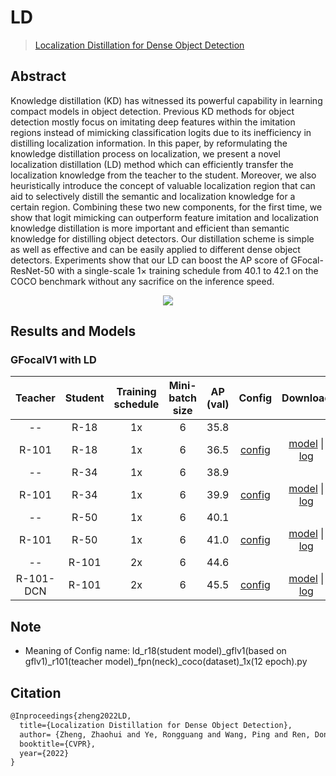 # LD

> [Localization Distillation for Dense Object Detection](https://arxiv.org/abs/2102.12252)

<!-- [ALGORITHM] -->

## Abstract

Knowledge distillation (KD) has witnessed its powerful capability in learning compact models in object detection. Previous KD methods for object detection mostly focus on imitating deep features within the imitation regions instead of mimicking classification logits due to its inefficiency in distilling localization information. In this paper, by reformulating the knowledge distillation process on localization, we present a novel localization distillation (LD) method which can efficiently transfer the localization knowledge from the teacher to the student. Moreover, we also heuristically introduce the concept of valuable localization region that can aid to selectively distill the semantic and localization knowledge for a certain region. Combining these two new components, for the first time, we show that logit mimicking can outperform feature imitation and localization knowledge distillation is more important and efficient than semantic knowledge for distilling object detectors. Our distillation scheme is simple as well as effective and can be easily applied to different dense object detectors. Experiments show that our LD can boost the AP score of GFocal-ResNet-50 with a single-scale 1× training schedule from 40.1 to 42.1 on the COCO benchmark without any sacrifice on the inference speed.

<div align=center>
<img src="https://user-images.githubusercontent.com/40661020/143966265-48a03668-8585-4525-8a86-afa2209d1602.png"/>
</div>

## Results and Models

### GFocalV1 with LD

|  Teacher  | Student | Training schedule | Mini-batch size | AP (val) |                                                      Config                                                      |                                                                                                                                                        Download                                                                                                                                                        |
| :-------: | :-----: | :---------------: | :-------------: | :------: | :--------------------------------------------------------------------------------------------------------------: | :--------------------------------------------------------------------------------------------------------------------------------------------------------------------------------------------------------------------------------------------------------------------------------------------------------------------: |
|    --     |  R-18   |        1x         |        6        |   35.8   |                                                                                                                  |                                                                                                                                                                                                                                                                                                                        |
|   R-101   |  R-18   |        1x         |        6        |   36.5   |   [config](https://github.com/open-mmlab/mmdetection/blob/master/configs/ld/ld_r18-gflv1-r101_fpn_1x_coco.py)    |         [model](https://download.openmmlab.com/mmdetection/v2.0/ld/ld_r18_gflv1_r101_fpn_coco_1x/ld_r18_gflv1_r101_fpn_coco_1x_20220702_062206-330e6332.pth) \| [log](https://download.openmmlab.com/mmdetection/v2.0/ld/ld_r18_gflv1_r101_fpn_coco_1x/ld_r18_gflv1_r101_fpn_coco_1x_20220702_062206.log.json)         |
|    --     |  R-34   |        1x         |        6        |   38.9   |                                                                                                                  |                                                                                                                                                                                                                                                                                                                        |
|   R-101   |  R-34   |        1x         |        6        |   39.9   |   [config](https://github.com/open-mmlab/mmdetection/blob/master/configs/ld/ld_r34-gflv1-r101_fpn_1x_coco.py)    |         [model](https://download.openmmlab.com/mmdetection/v2.0/ld/ld_r34_gflv1_r101_fpn_coco_1x/ld_r34_gflv1_r101_fpn_coco_1x_20220630_134007-9bc69413.pth) \| [log](https://download.openmmlab.com/mmdetection/v2.0/ld/ld_r34_gflv1_r101_fpn_coco_1x/ld_r34_gflv1_r101_fpn_coco_1x_20220630_134007.log.json)         |
|    --     |  R-50   |        1x         |        6        |   40.1   |                                                                                                                  |                                                                                                                                                                                                                                                                                                                        |
|   R-101   |  R-50   |        1x         |        6        |   41.0   |   [config](https://github.com/open-mmlab/mmdetection/blob/master/configs/ld/ld_r50-gflv1-r101_fpn_1x_coco.py)    |         [model](https://download.openmmlab.com/mmdetection/v2.0/ld/ld_r50_gflv1_r101_fpn_coco_1x/ld_r50_gflv1_r101_fpn_coco_1x_20220629_145355-8dc5bad8.pth) \| [log](https://download.openmmlab.com/mmdetection/v2.0/ld/ld_r50_gflv1_r101_fpn_coco_1x/ld_r50_gflv1_r101_fpn_coco_1x_20220629_145355.log.json)         |
|    --     |  R-101  |        2x         |        6        |   44.6   |                                                                                                                  |                                                                                                                                                                                                                                                                                                                        |
| R-101-DCN |  R-101  |        2x         |        6        |   45.5   | [config](https://github.com/open-mmlab/mmdetection/blob/master/configs/ld/ld_r101-gflv1-r101-dcn_fpn_2x_coco.py) | [model](https://download.openmmlab.com/mmdetection/v2.0/ld/ld_r101_gflv1_r101dcn_fpn_coco_2x/ld_r101_gflv1_r101dcn_fpn_coco_2x_20220629_185920-9e658426.pth) \| [log](https://download.openmmlab.com/mmdetection/v2.0/ld/ld_r101_gflv1_r101dcn_fpn_coco_2x/ld_r101_gflv1_r101dcn_fpn_coco_2x_20220629_185920.log.json) |

## Note

- Meaning of Config name: ld_r18(student model)\_gflv1(based on gflv1)\_r101(teacher model)\_fpn(neck)\_coco(dataset)\_1x(12 epoch).py

## Citation

```latex
@Inproceedings{zheng2022LD,
  title={Localization Distillation for Dense Object Detection},
  author= {Zheng, Zhaohui and Ye, Rongguang and Wang, Ping and Ren, Dongwei and Zuo, Wangmeng and Hou, Qibin and Cheng, Mingming},
  booktitle={CVPR},
  year={2022}
}
```
